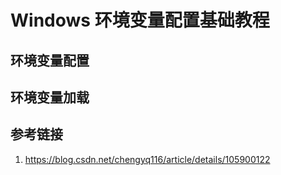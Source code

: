 # Windows 环境变量配置基础教程


## 环境变量配置


## 环境变量加载


## 参考链接
1. https://blog.csdn.net/chengyq116/article/details/105900122